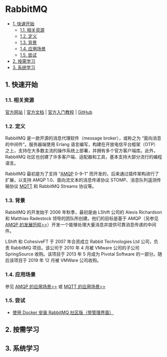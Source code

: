 # RabbitMQ<!-- omit in toc -->

- [1. 快速开始](#1-快速开始)
  - [1.1. 相关资源](#11-相关资源)
  - [1.2. 定义](#12-定义)
  - [1.3. 背景](#13-背景)
  - [1.4. 应用场景](#14-应用场景)
  - [1.5. 尝试](#15-尝试)
- [2. 按需学习](#2-按需学习)
- [3. 系统学习](#3-系统学习)

## 1. 快速开始

### 1.1. 相关资源

[官方网站](https://www.rabbitmq.com) | [官方文档](https://www.rabbitmq.com/documentation.html) | [官方入门教程](https://www.rabbitmq.com/getstarted.html) | [GitHub](https://github.com/rabbitmq)

### 1.2. 定义

RabbitMQ 是一款开源的消息代理软件（message broker），或称之为 “面向消息的中间件”。服务器端使用 Erlang 语言编写，构建在开放电信平台框架（OTP）之上，支持在大多数主流的操作系统上部署，并拥有多个官方客户端库。此外，RabbitMQ 社区也创建了许多客户端、适配器和工具，基本支持大部分流行的编程语言。

RabbitMQ 最初是为了支持 “[AMQP](../../../network/communication-protocol/AMQP) 0-9-1” 而开发的，后来通过插件架构进行了扩展，以支持 AMQP 1.0、面向流文本的消息传递协议 STOMP、消息队列遥测传输协议 [MQTT](../../../network/communication-protocol/MQTT) 和 RabbitMQ Streams 协议等。

### 1.3. 背景

RabbitMQ 的开发始于 2006 年秋季，最初是由 LShift 公司的 Alexis Richardson 和 Matthias Radestock 领导的团队所创建。他们的目标是基于 AMQP（另参见 [AMQP 的发展历程>>](../../../network/communication-protocol/AMQP#13-背景)）开发一个能够处理大量消息并提供可靠消息传递的中间件。

LShift 和 CohesiveFT 于 2007 年合资成立 Rabbit Technologies Ltd 公司，负责 RabbitMQ 项目。该公司于 2010 年 4 月被 VMware 公司的子公司 SpringSource 收购。该项目于 2013 年 5 月成为 Pivotal Software 的一部分。随后该项目于 2019 年 12 月被 VMWare 公司收购。

### 1.4. 应用场景

参见 [AMQP 的应用场景>>](../../../network/communication-protocol/AMQP#14-应用场景) 或 [MQTT 的应用场景>>](../../../network/communication-protocol/MQTT#14-应用场景)

### 1.5. 尝试

- [使用 Docker 安装 RabbitMQ 社区版（带管理界面）](https://github.com/itabbot/learn-rabbitmq/tree/main/quick-start/install-community-with-docker)

## 2. 按需学习

## 3. 系统学习
